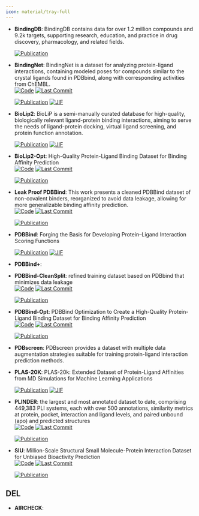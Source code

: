 ```yaml
---
icon: material/tray-full
---
```





- **BindingDB**: BindingDB contains data for over 1.2 million compounds and 9.2k targets, supporting research, education, and practice in drug discovery, pharmacology, and related fields.  

    [![Publication](https://img.shields.io/badge/Publication-Citations:0-blue?style=for-the-badge&logo=bookstack)](https://doi.org/10.1093/nar/gk) 



- **BindingNet**: BindingNet is a dataset for analyzing protein-ligand interactions, containing modeled poses for compounds similar to the crystal ligands found in PDBbind, along with corresponding activities from ChEMBL.  
    [![Code](https://img.shields.io/github/stars/hnlab/BindingNet?style=for-the-badge&logo=github)](https://github.com/hnlab/BindingNet) 
    [![Last Commit](https://img.shields.io/github/last-commit/hnlab/BindingNet?style=for-the-badge&logo=github)](https://github.com/hnlab/BindingNet) 

    [![Publication](https://img.shields.io/badge/Publication-Citations:4-blue?style=for-the-badge&logo=bookstack)](https://doi.org/10.1021/acs.jcim.3c01170) 
    [![JIF](https://img.shields.io/badge/Impact_Factor-5.60-purple?style=for-the-badge&logo=academia)](https://doi.org/10.1021/acs.jcim.3c01170)



- **BioLip2**: BioLiP is a semi-manually curated database for high-quality, biologically relevant ligand-protein binding interactions, aiming to serve the needs of ligand-protein docking, virtual ligand screening, and protein function annotation.  

    [![Publication](https://img.shields.io/badge/Publication-Citations:53-blue?style=for-the-badge&logo=bookstack)](https://doi.org/10.1093/nar/gkad630) 
    [![JIF](https://img.shields.io/badge/Impact_Factor-16.60-purple?style=for-the-badge&logo=academia)](https://doi.org/10.1093/nar/gkad630)



- **BioLip2-Opt**: High-Quality Protein-Ligand Binding Dataset for Binding Affinity Prediction  
    [![Code](https://img.shields.io/github/stars/THGLab/PDBBind-Opt?style=for-the-badge&logo=github)](https://github.com/THGLab/PDBBind-Opt) 
    [![Last Commit](https://img.shields.io/github/last-commit/THGLab/PDBBind-Opt?style=for-the-badge&logo=github)](https://github.com/THGLab/PDBBind-Opt) 

    [![Publication](https://img.shields.io/badge/Publication-Citations:0-blue?style=for-the-badge&logo=bookstack)](https://doi.org/10.48550/arXiv.2411.01223) 



- **Leak Proof PDBBind**: This work presents a cleaned PDBBind dataset of non-covalent binders, reorganized to avoid data leakage, allowing for more generalizable binding affinity prediction.  
    [![Code](https://img.shields.io/github/stars/THGLab/LP-PDBBind?style=for-the-badge&logo=github)](https://github.com/THGLab/LP-PDBBind) 
    [![Last Commit](https://img.shields.io/github/last-commit/THGLab/LP-PDBBind?style=for-the-badge&logo=github)](https://github.com/THGLab/LP-PDBBind) 

    [![Publication](https://img.shields.io/badge/Publication-Citations:0-blue?style=for-the-badge&logo=bookstack)](https://doi.org/10.7554/elife.07454.017) 



- **PDBBind**: Forging the Basis for Developing Protein–Ligand Interaction Scoring Functions  

    [![Publication](https://img.shields.io/badge/Publication-Citations:344-blue?style=for-the-badge&logo=bookstack)](https://doi.org/10.1021/acs.accounts.6b00491) 
    [![JIF](https://img.shields.io/badge/Impact_Factor-16.40-purple?style=for-the-badge&logo=academia)](https://doi.org/10.1021/acs.accounts.6b00491)



- **PDBBind+**:   




- **PDBBind-CleanSplit**: refined training dataset based on PDBbind that minimizes data leakage  
    [![Code](https://img.shields.io/github/stars/camlab-ethz/GEMS?style=for-the-badge&logo=github)](https://github.com/camlab-ethz/GEMS) 
    [![Last Commit](https://img.shields.io/github/last-commit/camlab-ethz/GEMS?style=for-the-badge&logo=github)](https://github.com/camlab-ethz/GEMS) 

    [![Publication](https://img.shields.io/badge/Publication-Citations:0-blue?style=for-the-badge&logo=bookstack)](https://doi.org/10.1101/2024.12.09.627482) 



- **PDBBind-Opt**: PDBBind Optimization to Create a High-Quality Protein-Ligand Binding Dataset for Binding Affinity Prediction  
    [![Code](https://img.shields.io/github/stars/THGLab/PDBBind-Opt?style=for-the-badge&logo=github)](https://github.com/THGLab/PDBBind-Opt) 
    [![Last Commit](https://img.shields.io/github/last-commit/THGLab/PDBBind-Opt?style=for-the-badge&logo=github)](https://github.com/THGLab/PDBBind-Opt) 

    [![Publication](https://img.shields.io/badge/Publication-Citations:0-blue?style=for-the-badge&logo=bookstack)](https://doi.org/10.48550/arXiv.2411.01223) 



- **PDBscreen**: PDBscreen provides a dataset with multiple data augmentation strategies suitable for training protein-ligand interaction prediction methods.  




- **PLAS-20K**: PLAS-20k: Extended Dataset of Protein-Ligand Affinities from MD Simulations for Machine Learning Applications  

    [![Publication](https://img.shields.io/badge/Publication-Citations:10-blue?style=for-the-badge&logo=bookstack)](https://doi.org/10.1038/s41597-023-02872-y) 
    [![JIF](https://img.shields.io/badge/Impact_Factor-5.80-purple?style=for-the-badge&logo=academia)](https://doi.org/10.1038/s41597-023-02872-y)



- **PLINDER**: the largest and most annotated dataset to date, comprising 449,383 PLI systems, each with over 500 annotations, similarity metrics at protein, pocket, interaction and ligand levels, and paired unbound (apo) and predicted structures  
    [![Code](https://img.shields.io/github/stars/plinder-org/plinder?style=for-the-badge&logo=github)](https://github.com/plinder-org/plinder) 
    [![Last Commit](https://img.shields.io/github/last-commit/plinder-org/plinder?style=for-the-badge&logo=github)](https://github.com/plinder-org/plinder) 

    [![Publication](https://img.shields.io/badge/Publication-Citations:10-blue?style=for-the-badge&logo=bookstack)](https://doi.org/10.1101/2024.07.17.603955) 



- **SIU**: Million-Scale Structural Small Molecule-Protein Interaction Dataset for Unbiased Bioactivity Prediction  
    [![Code](https://img.shields.io/github/stars/bowen-gao/SIU?style=for-the-badge&logo=github)](https://github.com/bowen-gao/SIU) 
    [![Last Commit](https://img.shields.io/github/last-commit/bowen-gao/SIU?style=for-the-badge&logo=github)](https://github.com/bowen-gao/SIU) 

    [![Publication](https://img.shields.io/badge/Publication-Citations:0-blue?style=for-the-badge&logo=bookstack)](https://doi.org/10.48550/arXiv.2406.08961) 


## **DEL**


- **AIRCHECK**:   



